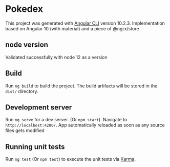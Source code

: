 # Pokedex

This project was generated with [Angular CLI](https://github.com/angular/angular-cli) version 10.2.3.
Implementation based on Angular 10 (with material) and a piece of @ngrx/store 

## node version

Validated successfully with node 12 as a version

## Build

Run `ng build` to build the project. The build artifacts will be stored in the `dist/` directory.


## Development server

Run `ng serve` for a dev server. (Or `npm start`). Navigate to `http://localhost:4200/`. App automatically reloaded as soon as any source files gets modified


## Running unit tests

Run `ng test` (Or `npm test`) to execute the unit tests via [Karma](https://karma-runner.github.io).

